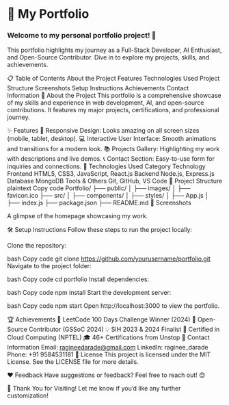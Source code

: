  <h1> 🌟 My Portfolio</h1>
 <h3>Welcome to my personal portfolio project! 🚀</h3>
 <p>This portfolio highlights my journey as a Full-Stack Developer, AI Enthusiast, and Open-Source Contributor. Dive in to explore my projects, skills, and achievements.</p>

📋 Table of Contents
About the Project
Features
Technologies Used
Project Structure
Screenshots
Setup Instructions
Achievements
Contact Information
📖 About the Project
This portfolio is a comprehensive showcase of my skills and experience in web development, AI, and open-source contributions. It features my major projects, certifications, and professional journey.

✨ Features
🎨 Responsive Design: Looks amazing on all screen sizes (mobile, tablet, desktop).
💻 Interactive User Interface: Smooth animations and transitions for a modern look.
📚 Projects Gallery: Highlighting my work with descriptions and live demos.
📞 Contact Section: Easy-to-use form for inquiries and connections.
🔧 Technologies Used
Category	Technology
Frontend	HTML5, CSS3, JavaScript, React.js
Backend	Node.js, Express.js
Database	MongoDB
Tools & Others	Git, GitHub, VS Code
📂 Project Structure
plaintext
Copy code
Portfolio/
├── public/
│   ├── images/
│   ├── favicon.ico
├── src/
│   ├── components/
│   ├── styles/
│   ├── App.js
│   ├── index.js
├── package.json
├── README.md
📸 Screenshots

A glimpse of the homepage showcasing my work.

🛠️ Setup Instructions
Follow these steps to run the project locally:

Clone the repository:

bash
Copy code
git clone https://github.com/yourusername/portfolio.git
Navigate to the project folder:

bash
Copy code
cd portfolio
Install dependencies:

bash
Copy code
npm install
Start the development server:

bash
Copy code
npm start
Open http://localhost:3000 to view the portfolio.

🏆 Achievements
🥇 LeetCode 100 Days Challenge Winner (2024)
🌟 Open-Source Contributor (GSSoC 2024)
💡 SIH 2023 & 2024 Finalist
📜 Certified in Cloud Computing (NPTEL)
🎓 46+ Certifications from Unstop
📧 Contact Information
Email: ragineedarade@gmail.com
LinkedIn: raginee_darade
Phone: +91 9584531181
📜 License
This project is licensed under the MIT License. See the LICENSE file for more details.

❤️ Feedback
Have suggestions or feedback? Feel free to reach out! 😊

🌟 Thank You for Visiting!
Let me know if you’d like any further customization!
